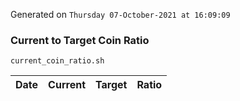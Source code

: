 Generated on `Thursday 07-October-2021 at 16:09:09`

### Current to Target Coin Ratio
`current_coin_ratio.sh`

Date|Current|Target|Ratio
---|---|---|---
